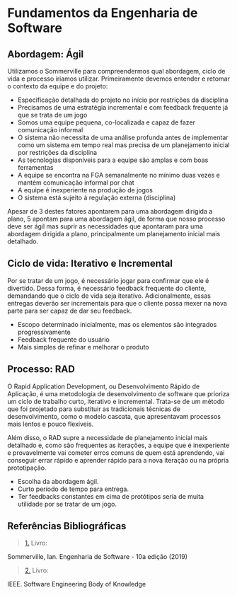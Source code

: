 # Fundamentos da Engenharia de Software

## Abordagem: Ágil

Utilizamos o Sommerville para compreendermos qual abordagem, ciclo de vida e processo iriamos utilizar. Primeiramente devemos entender e retomar o contexto da equipe e do projeto:

- Especificação detalhada do projeto no início por restrições da disciplina
- Precisamos de uma estratégia incremental e com feedback frequente já que se trata de um jogo
- Somos uma equipe pequena, co-localizada e capaz de fazer comunicação informal
- O sistema não necessita de uma análise profunda antes de implementar como um sistema em tempo real mas precisa de um planejamento inicial por restrições da disciplina
- As tecnologias disponíveis para a equipe são amplas e com boas ferramentas
- A equipe se encontra na FGA semanalmente no mínimo duas vezes e mantém comunicação informal por chat
- A equipe é inexperiente na produção de jogos
- O sistema está sujeito à regulação externa (disciplina)

Apesar de 3 destes fatores apontarem para uma abordagem dirigida a plano, 5 apontam para uma abordagem ágil, de forma que nosso processo deve ser ágil mas suprir as necessidades que apontaram para uma abordagem dirigida a plano, principalmente um planejamento inicial mais detalhado.

## Ciclo de vida: Iterativo e Incremental

Por se tratar de um jogo, é necessário jogar para confirmar que ele é divertido. Dessa forma, é necessário feedback frequente do cliente, demandando que o ciclo de vida seja iterativo. Adicionalmente, essas entregas deverão ser incrementais para que o cliente possa mexer na nova parte para ser capaz de dar seu feedback.

- Escopo determinado inicialmente, mas os elementos são integrados progressivamente
- Feedback frequente do usuário
- Mais simples de refinar e melhorar o produto

## Processo: RAD

O Rapid Application Development, ou Desenvolvimento Rápido de Aplicação, é uma metodologia de desenvolvimento de software que prioriza um ciclo de trabalho curto, iterativo e incremental. Trata-se de um método que foi projetado para substituir as tradicionais técnicas de desenvolvimento, como o modelo cascata, que apresentavam processos mais lentos e pouco flexíveis.

Além disso, o RAD supre a necessidade de planejamento inicial mais detalhado e, como são frequentes as iterações, a equipe que é inexperiente e provavelmente vai cometer erros comuns de quem está aprendendo, vai conseguir errar rápido e aprender rápido para a nova iteração ou na própria prototipação.

- Escolha da abordagem ágil.
- Curto período de tempo para entrega.
- Ter feedbacks constantes em cima de protótipos seria de muita utilidade por se tratar de um jogo.

## Referências Bibliográficas

> <a id="l1" href="#anchor_1">1.</a> Livro:

Sommerville, Ian. Engenharia de Software - 10a edição (2019)

> <a id="l2" href="#anchor_2">2.</a> Livro:

IEEE. Software Engineering Body of Knowledge
